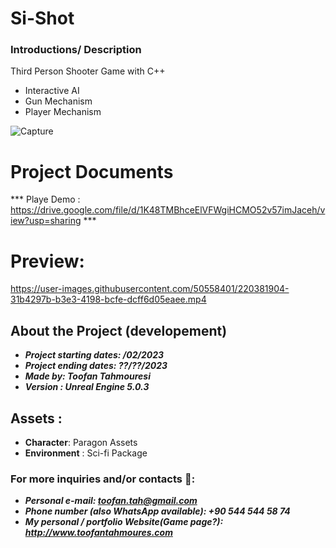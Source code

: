 # Si-Shot

### Introductions/ Description
Third Person Shooter Game with C++
- Interactive AI
- Gun Mechanism
- Player Mechanism

![Capture](https://user-images.githubusercontent.com/50558401/220382488-9bf773dd-d82e-45e1-9a25-11a270b63118.JPG)

# Project Documents

*** Playe Demo : https://drive.google.com/file/d/1K48TMBhceElVFWgiHCMO52v57imJaceh/view?usp=sharing ***


# Preview:


https://user-images.githubusercontent.com/50558401/220381904-31b4297b-b3e3-4198-bcfe-dcff6d05eaee.mp4





## About the Project (developement)
- ***Project starting dates: /02/2023***
- ***Project ending dates: ??/??/2023***
- ***Made by: Toofan Tahmouresi***
- ***Version : Unreal Engine 5.0.3***

## Assets :
- **Character**: Paragon Assets
- **Environment** : Sci-fi Package 

### For more inquiries and/or contacts  🔽: 
 - ***Personal e-mail: toofan.tah@gmail.com***
 - ***Phone number (also WhatsApp available): +90 544 544 58 74***
 - ***My personal / portfolio Website(Game page?): http://www.toofantahmoures.com***
